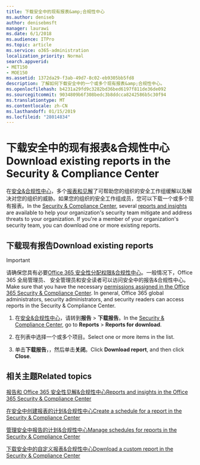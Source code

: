 ```yaml
---
title: 下载安全中的现有报表&amp;合规性中心
ms.author: deniseb
author: denisebmsft
manager: laurawi
ms.date: 6/1/2018
ms.audience: ITPro
ms.topic: article
ms.service: o365-administration
localization_priority: Normal
search.appverid:
- MET150
- MOE150
ms.assetid: 1372da29-f3ab-49d7-8c02-eb9305bb5fd8
description: 了解如何下载安全中的一个或多个现有报表&amp;合规性中心。
ms.openlocfilehash: b4231a29fd9c3282bd36bed6197f811de36de092
ms.sourcegitcommit: 9034809b6f308bedc3b8ddcca8242586b5c30f94
ms.translationtype: MT
ms.contentlocale: zh-CN
ms.lasthandoff: 01/15/2019
ms.locfileid: "28014834"
---
```

# <a name="download-existing-reports-in-the-security-amp-compliance-center"></a><span data-ttu-id="44953-103">下载安全中的现有报表&amp;合规性中心</span><span class="sxs-lookup"><span data-stu-id="44953-103">Download existing reports in the Security &amp; Compliance Center</span></span>

<span data-ttu-id="44953-p101">在[安全&amp;合规性中心](https://protection.office.com)，多个[报表和见解](reports-and-insights-in-security-and-compliance.md)了可帮助您的组织的安全工作组缓解以及解决对您的组织的威胁。如果您的组织的安全工作组成员，您可以下载一个或多个现有报表。</span><span class="sxs-lookup"><span data-stu-id="44953-p101">In the [Security &amp; Compliance Center](https://protection.office.com), several [reports and insights](reports-and-insights-in-security-and-compliance.md) are available to help your organization's security team mitigate and address threats to your organization. If you're a member of your organization's security team, you can download one or more existing reports.</span></span> 
  
## <a name="download-existing-reports"></a><span data-ttu-id="44953-106">下载现有报告</span><span class="sxs-lookup"><span data-stu-id="44953-106">Download existing reports</span></span>

> [!IMPORTANT]
> <span data-ttu-id="44953-p102">请确保您具有必要[Office 365 安全性分配权限&amp;合规性中心](permissions-in-the-security-and-compliance-center.md)。一般情况下，Office 365 全局管理员、 安全管理员和安全读者可以访问安全中的报告&amp;合规性中心。</span><span class="sxs-lookup"><span data-stu-id="44953-p102">Make sure that you have the necessary [permissions assigned in the Office 365 Security &amp; Compliance Center](permissions-in-the-security-and-compliance-center.md). In general, Office 365 global administrators, security administrators, and security readers can access reports in the Security &amp; Compliance Center.</span></span> 
  
1. <span data-ttu-id="44953-109">在[安全&amp;合规性中心](https://protection.office.com)，请转到**报告** \> **下载报告**。</span><span class="sxs-lookup"><span data-stu-id="44953-109">In the [Security &amp; Compliance Center](https://protection.office.com), go to **Reports** \> **Reports for download**.</span></span>
    
2. <span data-ttu-id="44953-110">在列表中选择一个或多个项目。</span><span class="sxs-lookup"><span data-stu-id="44953-110">Select one or more items in the list.</span></span>
    
3. <span data-ttu-id="44953-111">单击**下载报告**，，然后单击**关闭**。</span><span class="sxs-lookup"><span data-stu-id="44953-111">Click **Download report**, and then click **Close**.</span></span>
    
## <a name="related-topics"></a><span data-ttu-id="44953-112">相关主题</span><span class="sxs-lookup"><span data-stu-id="44953-112">Related topics</span></span>

[<span data-ttu-id="44953-113">报告和 Office 365 安全性见解&amp;合规性中心</span><span class="sxs-lookup"><span data-stu-id="44953-113">Reports and insights in the Office 365 Security &amp; Compliance Center</span></span>](reports-and-insights-in-security-and-compliance.md)
  
[<span data-ttu-id="44953-114">在安全中创建报表的计划&amp;合规性中心</span><span class="sxs-lookup"><span data-stu-id="44953-114">Create a schedule for a report in the Security &amp; Compliance Center</span></span>](create-a-schedule-for-a-report.md)
  
[<span data-ttu-id="44953-115">管理安全中报告的计划&amp;合规性中心</span><span class="sxs-lookup"><span data-stu-id="44953-115">Manage schedules for reports in the Security &amp; Compliance Center</span></span>](manage-schedules-for-multiple-reports.md)
  
[<span data-ttu-id="44953-116">下载安全中的自定义报表&amp;合规性中心</span><span class="sxs-lookup"><span data-stu-id="44953-116">Download a custom report in the Security &amp; Compliance Center</span></span>](set-up-and-download-a-custom-report.md)
  

